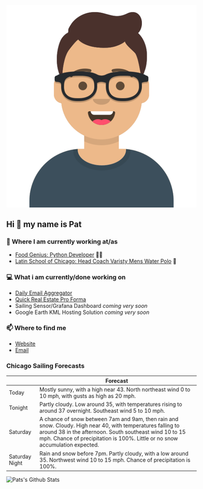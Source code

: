 [![Social banner for p-j-falconer](https://raw.githubusercontent.com/P-J-FALCONER/P-J-FALCONER/master/assets/avataaars.svg)](https://patfalconer.com/)
## Hi :wave: my name is Pat

### 💼 Where I am currently working at/as
- [Food Genius: Python Developer](https://getfoodgenius.com/) 🍔🐍
- [Latin School of Chicago: Head Coach Varisty Mens Water Polo](https://www.latinschool.org/) 🤽


### 💻 What i am currently/done working on
 - [Daily Email Aggregator](https://github.com/P-J-FALCONER/dott_daily_mail)
 - [Quick Real Estate Pro Forma](https://github.com/P-J-FALCONER/henry)
 - Sailing Sensor/Grafana Dashboard *coming very soon*
 - Google Earth KML Hosting Solution *coming very soon*

### 📫 Where to find me
 - [Website](https://patfalconer.com/)
 - [Email](mailto:patrick.j.falconer@gmail.com)


### Chicago Sailing Forecasts
|   | Forecast  |
|---|---|
| Today | Mostly sunny, with a high near 43. North northeast wind 0 to 10 mph, with gusts as high as 20 mph. |
| Tonight | Partly cloudy. Low around 35, with temperatures rising to around 37 overnight. Southeast wind 5 to 10 mph. |
| Saturday | A chance of snow between 7am and 9am, then rain and snow. Cloudy. High near 40, with temperatures falling to around 38 in the afternoon. South southeast wind 10 to 15 mph. Chance of precipitation is 100%. Little or no snow accumulation expected. |
| Saturday Night | Rain and snow before 7pm. Partly cloudy, with a low around 35. Northwest wind 10 to 15 mph. Chance of precipitation is 100%. |

![Pats's Github Stats](https://github-readme-stats.vercel.app/api?username=p-j-falconer&show_icons=true&theme=radical)
